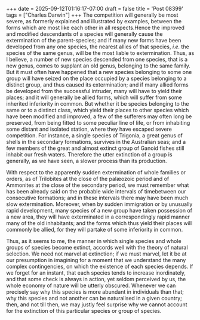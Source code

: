 +++
date = 2025-09-12T01:16:17-07:00
draft = false
title = 'Post 08399'
tags = ["Charles Darwin"]
+++
The competition will generally be most severe, as formerly explained and illustrated by examples, between the forms which are most like each other in all respects.Hence the improved and modified descendants of a species will generally cause the extermination of the parent-species; and if many new forms have been developed from any one species, the nearest allies of that species, _i.e._ the species of the same genus, will be the most liable to extermination. Thus, as I believe, a number of new species descended from one species, that is a new genus, comes to supplant an old genus, belonging to the same family. But it must often have happened that a new species belonging to some one group will have seized on the place occupied by a species belonging to a distinct group, and thus caused its extermination; and if many allied forms be developed from the successful intruder, many will have to yield their places; and it will generally be allied forms, which will suffer from some inherited inferiority in common. But whether it be species belonging to the same or to a distinct class, which yield their places to other species which have been modified and improved, a few of the sufferers may often long be preserved, from being fitted to some peculiar line of life, or from inhabiting some distant and isolated station, where they have escaped severe competition. For instance, a single species of Trigonia, a great genus of shells in the secondary formations, survives in the Australian seas; and a few members of the great and almost extinct group of Ganoid fishes still inhabit our fresh waters. Therefore the utter extinction of a group is generally, as we have seen, a slower process than its production.

With respect to the apparently sudden extermination of whole families or orders, as of Trilobites at the close of the palæozoic period and of Ammonites at the close of the secondary period, we must remember what has been already said on the probable wide intervals of timebetween our consecutive formations; and in these intervals there may have been much slow extermination. Moreover, when by sudden immigration or by unusually rapid development, many species of a new group have taken possession of a new area, they will have exterminated in a correspondingly rapid manner many of the old inhabitants; and the forms which thus yield their places will commonly be allied, for they will partake of some inferiority in common.

Thus, as it seems to me, the manner in which single species and whole groups of species become extinct, accords well with the theory of natural selection. We need not marvel at extinction; if we must marvel, let it be at our presumption in imagining for a moment that we understand the many complex contingencies, on which the existence of each species depends. If we forget for an instant, that each species tends to increase inordinately, and that some check is always in action, yet seldom perceived by us, the whole economy of nature will be utterly obscured. Whenever we can precisely say why this species is more abundant in individuals than that; why this species and not another can be naturalised in a given country; then, and not till then, we may justly feel surprise why we cannot account for the extinction of this particular species or group of species.
